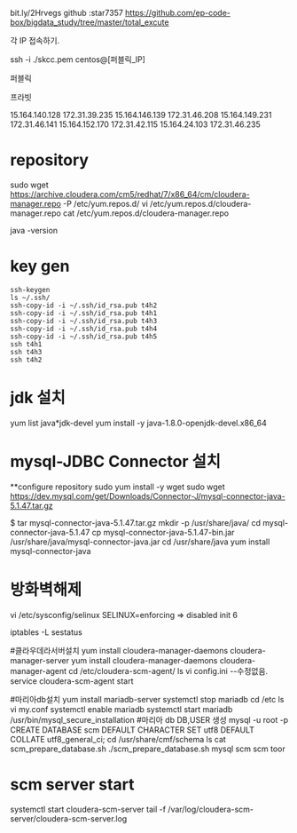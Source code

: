 
bit.ly/2Hrvegs 
github :star7357
https://github.com/ep-code-box/bigdata_study/tree/master/total_excute

각 IP 접속하기.

ssh -i ./skcc.pem centos@[퍼블릭_IP]


퍼블릭

프라빗


15.164.140.128 172.31.39.235 
15.164.146.139 172.31.46.208 
15.164.149.231 172.31.46.141 
15.164.152.170 172.31.42.115 
15.164.24.103 172.31.46.235 



# repository
sudo wget https://archive.cloudera.com/cm5/redhat/7/x86_64/cm/cloudera-manager.repo -P /etc/yum.repos.d/
vi /etc/yum.repos.d/cloudera-manager.repo
cat /etc/yum.repos.d/cloudera-manager.repo

java -version

# key gen
```
ssh-keygen
ls ~/.ssh/
ssh-copy-id -i ~/.ssh/id_rsa.pub t4h2
ssh-copy-id -i ~/.ssh/id_rsa.pub t4h1
ssh-copy-id -i ~/.ssh/id_rsa.pub t4h3
ssh-copy-id -i ~/.ssh/id_rsa.pub t4h4
ssh-copy-id -i ~/.ssh/id_rsa.pub t4h5
ssh t4h1
ssh t4h3
ssh t4h2
```

# jdk 설치 
yum list java*jdk-devel
yum install -y java-1.8.0-openjdk-devel.x86_64

# mysql-JDBC Connector 설치 

**configure repository 
sudo yum install -y wget
sudo wget https://dev.mysql.com/get/Downloads/Connector-J/mysql-connector-java-5.1.47.tar.gz


$ tar  mysql-connector-java-5.1.47.tar.gz
mkdir -p /usr/share/java/
cd mysql-connector-java-5.1.47
cp mysql-connector-java-5.1.47-bin.jar /usr/share/java/mysql-connector-java.jar
cd  /usr/share/java
yum install mysql-connector-java


# 방화벽해제

vi /etc/sysconfig/selinux
SELINUX=enforcing => disabled
init 6

iptables -L
sestatus

#클라우데라서버설치
yum install cloudera-manager-daemons cloudera-manager-server
yum install cloudera-manager-daemons cloudera-manager-agent
cd /etc/cloudera-scm-agent/
ls
vi config.ini  --수정없음.
service cloudera-scm-agent start

#마리아db설치
yum install mariadb-server
systemctl stop mariadb
cd /etc
ls
vi my.conf
systemctl enable mariadb
systemctl start mariadb
/usr/bin/mysql_secure_installation
#마리아 db DB,USER 생성
mysql -u root -p
CREATE DATABASE scm DEFAULT CHARACTER SET utf8 DEFAULT COLLATE utf8_general_ci;
cd /usr/share/cmf/schema
ls
cat scm_prepare_database.sh
./scm_prepare_database.sh mysql scm scm toor

# scm server start
systemctl start cloudera-scm-server
tail -f /var/log/cloudera-scm-server/cloudera-scm-server.log
 
